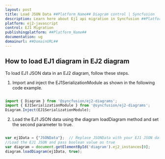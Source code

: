 ```yaml
---
layout: post
title: Load JSON Data ##Platform_Name## Diagram control | Syncfusion
description: Learn here about Ej1 api migration in Syncfusion ##Platform_Name## Diagram control of Syncfusion Essential JS 2 and more.
platform: ej2-javascript
control: EJ1 Migration
publishingplatform: ##Platform_Name##
documentation: ug
domainurl: ##DomainURL##
---
```


## How to load EJ1 diagram in EJ2 diagram

To load EJ1 JSON data in an EJ2 diagram, follow these steps.

1.	Import and inject the EJ1SerializationModule as shown in the following code example.

```javascript

import { Diagram } from '@syncfusion/ej2-diagrams';
import { EJ1SerializationModule } from '@syncfusion/ej2-diagrams';
Diagram.Inject(EJ1SerializationModule);

```

2.	Load the EJ1 JSON data using the diagram loadDiagram method and set the second parameter to true.

```javascript

var ej1Data = {"JSONData"};  // Replace JSONData with your EJ1 JSON data
//Load the EJ1 JSON and pass boolean value as true
var diagram = document.getElementById('diagram').ej2_instances[0];
diagram.loadDiagram(ej1Data, true);

```